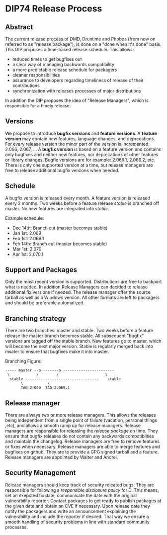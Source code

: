 DIP74 Release Process
=====================

Abstract
--------
The current release process of DMD, Druntime and Phobos (from now on referred to
as "release package"), is done on a "done when it's done" basis. This DIP
proposes a time-based release schedule. This allows:

 * reduced times to get bugfixes out
 * a clear way of managing backwards compatibility
 * a more predictable release schedule for packagers
 * cleaner responsibilities
 * assurance to developers regarding timeliness of release of their contributions
 * synchronization with releases processes of major distributions

In addition the DIP proposes the idea of "Release Managers", which
is responsible for a timely release.

Versions
--------
We propose to introduce **bugfix versions** and **feature versions**.
A **feature version** may contain new features, language changes,
and deprecations. For every release version the minor part of the
version is incremented: 2.066, 2.067, ...  A **bugfix version** is
based on a feature version and contains only bugfixes and neither
new features, nor deprecations of other features or library changes.
Bugfix versions are for example: 2.066.1, 2.066.2, etc. There is
only one supported version at a time, but release managers are free
to release additional bugfix versions when needed.

Schedule
--------
A bugfix version is released every month. A feature version is released
every 2 months. Two weeks before a feature release *stable* is branched
off master. No new features are integrated into *stable*.

Example schedule:

  - Dec 14th: Branch cut (master becomes stable)
  - Jan 1st: 2.069
  - Feb 1st: 2.069.1
  - Feb 14th: Branch cut (master becomes stable)
  - Mar 1st: 2.070
  - Apr 1st: 2.070.1

Support and Packages
------
Only the most recent version is supported. Distributions are free to backport
what is needed. In addition Release Managers can decided to release additional
fix versions if needed. The release manager offer the source tarball as well
as a Windows version. All other formats are left to packagers and should be
preferable automatized.

Branching strategy
------------------
There are two branches: master and stable. Two weeks before a feature
release the master branch becomes stable. All subsequent "bugfix"
versions are tagged off the stable branch. New features go to master,
which will become the next major version. Stable is regularly merged back
into msater to ensure that bugfixes make it into master.

Branching Figure:

    ----- master --o--------o------------------------
     \            /        /                     \
      stable ---------------------------------    stable
           \           \
           TAG 2.069  TAG 2.069.1


Release manager
---------------
There are always two or more release managers. This allows the
releases being independent from a single point of failure (vacation,
personal things ,etc), and allows a smooth ramp up for release
managers.  Release managers are responsible for releasing the
*release package* on time.  They ensure that bugfix releases do not
contain any backwards compatibiities and maintain the changelog.
Release managers are free to remove features or fixes when necessary.
Release managers are able to merge features and bugfixes on github.
They are to provide a GPG signed tarball and a feature. Release
managers are appointed by Walter and Andrei.

Security Management
-----------------
Release managers should keep track of security releated bugs. They
are responsible for following a *responsible disclosure policy* for
D. This means, set an exepcted fix date, communicate the date with
the original vulnerability reporter. Contact packages to get ready
to publish packages at the given date and obtain an CVE if necessary.
Upon release date they notify the packagers and write an announcement
explaining the vulnerability and include the reporter if desired. That
way we ensure a smooth handling of security problems in line with
standard community processes.
